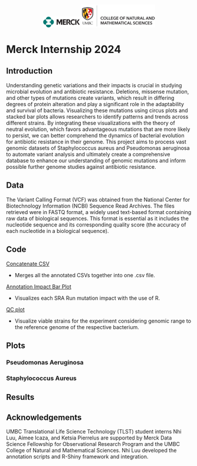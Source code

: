<p align="center">
  
  <img src="https://github.com/PhyloGrok/VCFplots/blob/main/Images/merck_logo.png" width="100" height="auto">

  <img src="https://github.com/PhyloGrok/VCFplots/blob/main/Images/UMBC_logo.png" width="200" height="auto">
  
</p>

<h1>Merck Internship 2024</h1>


<h2>Introduction</h2>
  <p>Understanding genetic variations and their impacts is crucial in studying microbial evolution and antibiotic resistance. Deletions, missense mutation, and other types of mutations create variants, which result in differing degrees of protein alteration and play a significant role in the adaptability and survival of bacteria. Visualizing these mutations using circus plots and stacked bar plots allows researchers to identify patterns and trends across different strains. By integrating these visualizations with the theory of neutral evolution, which favors advantageous mutations that are more likely to persist, we can better comprehend the dynamics of bacterial evolution for antibiotic resistance in their genome. This project aims to process vast genomic datasets of Staphylococcus aureus and Pseudomonas aeruginosa to automate variant analysis and ultimately create a comprehensive database to enhance our understanding of genomic mutations and  inform possible further genome studies against antibiotic resistance.</p>
<h2>Data</h2>
  <p> The Variant Calling Format (VCF) was obtained from the National Center for Biotechnology Information (NCBI) Sequence Read Archives. 
  The files retrieved were in FASTQ format, a widely used text-based format containing raw data of biological sequences. This format is 
  essential as it includes the nucleotide sequence and its corresponding quality score (the accuracy of each nucleotide in a biological sequence).
  </p>
<h2>Code</h2>

[Concatenate CSV](https://github.com/PhyloGrok/VCFplots/blob/main/code/Concatenate_CSVs.R)

- Merges all the annotated CSVs together into one .csv file.

[Annotation Impact Bar Plot](https://github.com/PhyloGrok/VCFplots/blob/main/code/Annotation_Impacts_BarPlot.R)

- Visualizes each SRA Run mutation impact with the use of R.

[QC plot](https://github.com/PhyloGrok/VCFplots/blob/main/code/QC_Plot_SA.R)

- Visualize viable strains for the experiment considering genomic range to the reference genome of the respective bacterium.

<h2>Plots</h2>

<h3>Pseudomonas Aeruginosa</h3>

<h3>Staphylococcus Aureus</h3>

<h2>Results</h2>

<h2>Acknowledgements</h2>
UMBC Translational Life Science Technology (TLST) student interns Nhi Luu, Aimee Icaza, and Ketsia Pierrelus are supported by Merck Data Science Fellowship for Observational Research Program and the UMBC College of Natural and Mathematical Sciences.  Nhi Luu developed the annotation scripts and R-Shiny framework and integration. 
